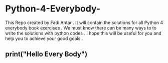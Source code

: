 # Python-4-Everybody-
This Repo created by Fadi Antar .
It will contain the solutions for all Python 4 everybody book exercises .
We must know there can be many ways to to write the solutions with python codes .
I hope this will be useful for you and help you to achieve your good goals .
<h2>print("Hello Every Body")<h2>
